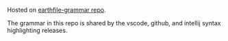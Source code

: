 Hosted on [earthfile-grammar repo](https://github.com/EarthBuild/earthfile-grammar).

The grammar in this repo is shared by the vscode, github, and intellij syntax highlighting releases. 
